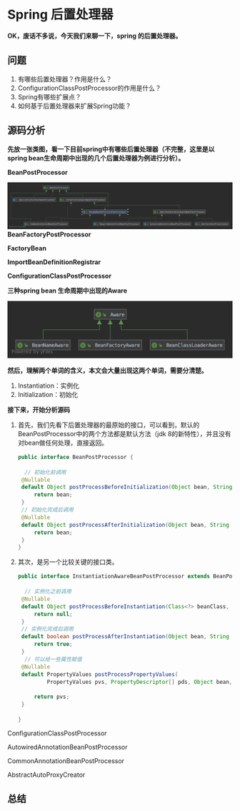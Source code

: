 # Spring 后置处理器

**OK，废话不多说，今天我们来聊一下，spring 的后置处理器。**

## 问题

1. 有哪些后置处理器？作用是什么？
2. ConfigurationClassPostProcessor的作用是什么？
3. Spring有哪些扩展点？
4. 如何基于后置处理器来扩展Spring功能？

## 源码分析

**先放一张类图，看一下目前spring中有哪些后置处理器（不完整，这里是以spring bean生命周期中出现的几个后置处理器为例进行分析）。**

**BeanPostProcessor**

![BeanPostProcessor](./img/BeanPostProcessor.png)**BeanFactoryPostProcessor**

**FactoryBean**

**ImportBeanDefinitionRegistrar**

**ConfigurationClassPostProcessor**

**三种spring bean 生命周期中出现的Aware**

![Aware](./img/Aware.png)

**然后，理解两个单词的含义，本文会大量出现这两个单词，需要分清楚。**

1. Instantiation：实例化
2. Initialization：初始化

**接下来，开始分析源码**

1. 首先，我们先看下后置处理器的最原始的接口，可以看到，默认的BeanPostProcessor中的两个方法都是默认方法（jdk 8的新特性），并且没有对bean做任何处理，直接返回。

   ```java
   public interface BeanPostProcessor {
   
     // 初始化前调用
   	@Nullable
   	default Object postProcessBeforeInitialization(Object bean, String beanName) throws BeansException {
   		return bean;
   	}
   	// 初始化完成后调用
   	@Nullable
   	default Object postProcessAfterInitialization(Object bean, String beanName) throws BeansException {
   		return bean;
   	}
   }
   ```

2. 其次，是另一个比较关键的接口类。

   ```java
   public interface InstantiationAwareBeanPostProcessor extends BeanPostProcessor {
   
     // 实例化之前调用
   	@Nullable
   	default Object postProcessBeforeInstantiation(Class<?> beanClass, String beanName) throws BeansException {
   		return null;
   	}
   	// 实例化完成后调用
   	default boolean postProcessAfterInstantiation(Object bean, String beanName) throws BeansException {
   		return true;
   	}
     // 可以给一些属性赋值
   	@Nullable
   	default PropertyValues postProcessPropertyValues(
   			PropertyValues pvs, PropertyDescriptor[] pds, Object bean, String beanName) throws BeansException {
   
   		return pvs;
   	}
   
   }
   ```

ConfigurationClassPostProcessor

AutowiredAnnotationBeanPostProcessor

CommonAnnotationBeanPostProcessor

AbstractAutoProxyCreator

## 总结
